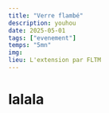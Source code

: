 ```yaml
---
title: "Verre flambé"
description: youhou
date: 2025-05-01
tags: ["evenement"]
temps: "5mn"
img: 
lieu: L'extension par FLTM
---
```

# lalala